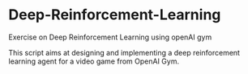 # Deep-Reinforcement-Learning
Exercise on Deep Reinforcement Learning using openAI gym

This script aims at designing and implementing a deep reinforcement learning agent for a video game from OpenAI Gym. 
